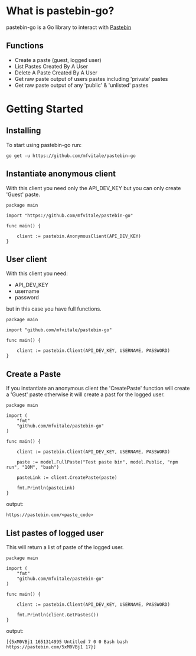 # What is pastebin-go?
pastebin-go is a Go library to interact with [Pastebin](https://pastebin.com/)

## Functions
* Create a paste (guest, logged user)
* List Pastes Created By A User
* Delete A Paste Created By A User
* Get raw paste output of users pastes including 'private' pastes
* Get raw paste output of any 'public' & 'unlisted' pastes

# Getting Started 

## Installing

To start using pastebin-go run:

```shell
go get -u https://github.com/mfvitale/pastebin-go
```

## Instantiate anonymous client

With this client you need only the API_DEV_KEY but you can only create 'Guest' paste.

```
package main

import "https://github.com/mfvitale/pastebin-go"

func main() {
	
    client := pastebin.AnonymousClient(API_DEV_KEY)
}
```

## User client

With this client you need:
* API_DEV_KEY 
* username
* password

but in this case you have full functions.

```
package main

import "github.com/mfvitale/pastebin-go"

func main() {
	
    client := pastebin.Client(API_DEV_KEY, USERNAME, PASSWORD)
}
```

## Create a Paste

If you instantiate an anonymous client the 'CreatePaste' function will create a 'Guest' paste otherwise it will create a past for the logged user. 

```
package main

import (
    "fmt"
    "github.com/mfvitale/pastebin-go"
)

func main() {
	
    client := pastebin.Client(API_DEV_KEY, USERNAME, PASSWORD)

    paste := model.FullPaste("Test paste bin", model.Public, "npm run", "10M", "bash")

    pasteLink := client.CreatePaste(paste)

    fmt.Println(pasteLink)
}
```
output:
```shell
https://pastebin.com/<paste_code>
```

## List pastes of logged user

This will return a list of paste of the logged user.

```
package main

import (
    "fmt"
    "github.com/mfvitale/pastebin-go"
)

func main() {
	
    client := pastebin.Client(API_DEV_KEY, USERNAME, PASSWORD)

    fmt.Println(client.GetPastes())
}
```

output:
```shell
[{5xM0VBj1 1651314995 Untitled 7 0 0 Bash bash https://pastebin.com/5xM0VBj1 17}]
```
